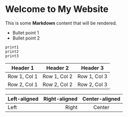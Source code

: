 # Welcome to My Website

This is some **Markdown** content that will be rendered.

- Bullet point 1
- Bullet point 2

```
print1
print2
print3
```

| Header 1 | Header 2 | Header 3 |
|----------|----------|----------|
| Row 1, Col 1 | Row 1, Col 2 | Row 1, Col 3 |
| Row 2, Col 1 | Row 2, Col 2 | Row 2, Col 3 |


| Left-aligned | Right-aligned | Center-aligned |
|:------------|--------------:|:-------------:|
| Left         | Right         | Center        |



